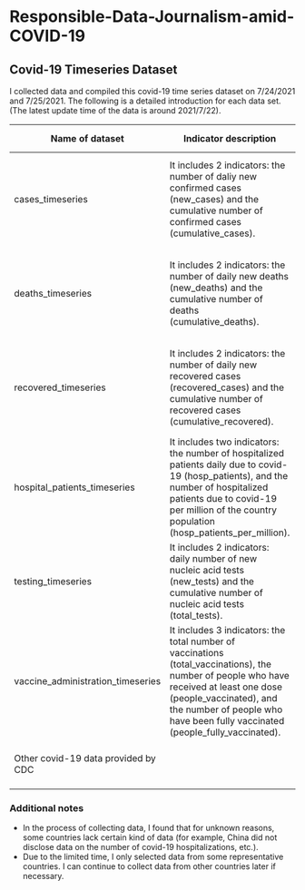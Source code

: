 Responsible-Data-Journalism-amid-COVID-19
===
Covid-19 Timeseries Dataset
---
I collected data and compiled this covid-19 time series dataset on 7/24/2021 and 7/25/2021. The following is a detailed introduction for each data set. (The latest update time of the data is around 2021/7/22).  

<style>
table th:first-of-type {
	width: 100px;
}
</style>

| Name of dataset  | Indicator description  | Selected countries  | Source| <div style="width: 500pt"> Notes |
| -- |-- | -- | -- | -- |
| cases_timeseries | It includes 2 indicators: the number of daliy new confirmed cases (new_cases) and the cumulative number of confirmed cases (cumulative_cases). | Canada, US, China, UK, Brazil, South Africa, Australia | Our World in Data Github URL: https://github.com/owid/covid-19-data/tree/master/public/data |  |
| deaths_timeseries |It includes 2 indicators: the number of daily new deaths (new_deaths) and the cumulative number of deaths (cumulative_deaths). | Canada, US, China, UK, Brazil, South Africa, Australia | Our World in Data Github URL: https://github.com/owid/covid-19-data/tree/master/public/data | |
| recovered_timeseries | It includes 2 indicators: the number of daily new recovered cases (recovered_cases) and the cumulative number of recovered cases (cumulative_recovered). | Canada, US, China, UK, Brazil, South Africa, Australia | JHU CSSE COVID-19 Dataset GitHub URL：https://github.com/  CSSEGISandData/COVID-19/tree/master/csse_covid_19_data/csse_covid_19_time_series | US has stopped updating the data since 2020/12/14. UK has stopped updating the data since 2020/4/12. |
| hospital_patients_timeseries | It includes two indicators: the number of hospitalized patients daily due to covid-19 (hosp_patients), and the number of hospitalized patients due to covid-19 per million of the country population (hosp_patients_per_million). | Canada, US, UK | Our World in Data Github URL: https://github.com/owid/covid-19-data/tree/master/public/data | The data from Our World in Data comes from the European Centre for Disease Prevention and Control (ECDC) for a select number of European countries; and government sources for the United Kingdom, the United States, Canada, Israel, and Algeria. They are unable to provide data on hospitalizations for other countries for now. I just selected three of these countries.|
| testing_timeseries | It includes 2 indicators: daily number of new nucleic acid tests (new_tests) and the cumulative number of nucleic acid tests (total_tests). |Canada, US, UK, Australia |Our World in Data Github URL: https://github.com/owid/covid-19-data/tree/master/public/data | Many countries are not providing the data, such as China and Brazil. I just selected four of these countries. |
| vaccine_administration_timeseries | It includes 3 indicators: the total number of vaccinations (total_vaccinations), the number of people who have received at least one dose (people_vaccinated), and the number of people who have been fully vaccinated (people_fully_vaccinated). | Canada, US, China, UK, Brazil, South Africa, Australia | Our World in Data Github URL: https://github.com/owid/covid-19-data/tree/master/public/data | China only has data on the total number of vaccinations. Australia fails to provide data for the latter two indicators from 2021/3/15 to 2021/5/23. |
| Other covid-19 data provided by CDC | | US | Centers for Disease Control and Prevention https://data.cdc.gov/browse | I found a lot of more detailed data from the United States on the CDC website, which is very interesting. For example, the number of deaths divided by indicators such as age, gender, and race. Because the CSV format data sheet does not support multiple sheets, I changed the format of the data sheet to xlsx.| 

### Additional notes
* In the process of collecting data, I found that for unknown reasons, some countries lack certain kind of data (for example, China did not disclose data on the number of covid-19 hospitalizations, etc.).
* Due to the limited time, I only selected data from some representative countries. I can continue to collect data from other countries later if necessary.
